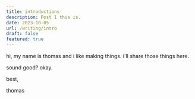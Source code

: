 ```yaml
---
title: introductions
description: Post 1 this is.
date: 2023-10-05
url: /writing/intro
draft: false
featured: true
---
```


hi, my name is thomas and i like making things. i'll share those things here.

sound good? okay.

best,

thomas
